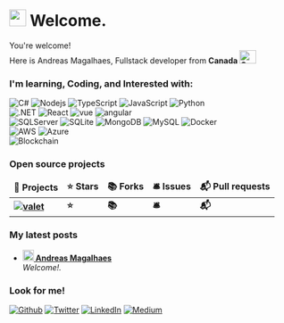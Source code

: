 <h1><img src="https://slackmojis.com/emojis/1161-react/download" width="30"/> Welcome. </h1>


<p> 
  You're welcome! </br> 
  Here is Andreas Magalhaes, Fullstack developer from <i class="fa-brands fa-canadian-maple-leaf"></i> 
  <b> Canada <img alt="Canada" src="https://slackmojis.com/emojis/55609-canada_ecoin/download" style="width: 30px; height: 24px;" width="200" height="44"/>    </b></p>
<h3>I'm learning, Coding, and Interested with:</h3>
<p>
 
  
  <img alt="C#" src="https://img.shields.io/badge/C%23-239120?style=flat-square&logo=c-sharp&logoColor=white" /> 
  <img alt="Nodejs" src="https://img.shields.io/badge/-Nodejs-43853d?style=flat-square&logo=Node.js&logoColor=white" />
  <img alt="TypeScript" src="https://img.shields.io/badge/-TypeScript-007ACC?style=flat-square&logo=typescript&logoColor=white" />
  <img alt="JavaScript" src="https://img.shields.io/badge/JavaScript-F7DF1E?style=flat-square&logo=javascript&logoColor=black" />
  <img alt="Python" src="https://img.shields.io/badge/Python-3776AB?style=flat-square&logo=python&logoColor=white" />     
  <br/>
  <img alt=".NET" src="https://img.shields.io/badge/.NET-5C2D91?style=flat-square&logo=.net&logoColor=white" />
  <img alt="React" src="https://img.shields.io/badge/-React-45b8d8?style=flat-square&logo=react&logoColor=white" /> 
  <img alt="vue" src="https://img.shields.io/badge/Vue.js-35495E?style=flat-square&logo=vue.js&logoColor=4FC08D" />
  <img alt="angular" src="https://img.shields.io/badge/-Angular-DD0031?style=flat-square&logo=angular&logoColor=white" />
  <br/>
  <img alt="SQLServer" src="https://img.shields.io/badge/Microsoft%20SQL%20Server-CC2927?style=flat-square&logo=microsoft%20sql%20server&logoColor=white" />  
  <img alt="SQLite" src="https://img.shields.io/badge/sqlite-%2307405e.svg?style=flat-square&logo=sqlite&logoColor=white" />
  <img alt="MongoDB" src="https://img.shields.io/badge/-MongoDB-13aa52?style=flat-square&logo=mongodb&logoColor=white" />
  <img alt="MySQL" src="https://img.shields.io/badge/MySQL-00000F?style=flat-square&logo=mysql&logoColor=white" />  
  <img alt="Docker" src="https://img.shields.io/badge/-Docker-46a2f1?style=flat-square&logo=docker&logoColor=white" />
  <br/>
  <img alt="AWS" src="https://img.shields.io/badge/Amazon_AWS-232F3E?style=flat-square&logo=amazon-aws&logoColor=white" />     
  <img alt="Azure" src="https://img.shields.io/badge/azure-devops" /> 
  <br/>
 <img alt="Blockchain" src="https://img.shields.io/badge/Blockchain.com-121D33?style=flat-square&logo=c-sharp&logoColor=white" /> 
</p>
<h3>Open source projects</h3>
<table>
  <thead align="center">
    <tr border: none;>
      <td><b>🎁 Projects</b></td>
      <td><b>⭐ Stars</b></td>
      <td><b>📚 Forks</b></td>
      <td><b>🛎 Issues</b></td>
      <td><b>📬 Pull requests</b></td>
    </tr>
  </thead>
  <tbody>
    <tr>
      <td><b><a href="https://github.com/andreascaue/valet" target="_blank"><img alt="valet" src="https://img.shields.io/badge/valet-project-blue.svg?&style=for-the-badge&logo=medium&logoColor=white" /></a>  </b></td>
      <td><b>⭐ </b></td>
      <td><b>📚 </b></td>
      <td><b>🛎 </b></td>
      <td><b>📬 </b></td>
    </tr>	      
  </tbody>
</table>
<h3>My latest posts</h3>
<ul>
  <li>    
    <a href="http://andreascauecm.com">
      <b>
        <img src="https://emojipedia-us.s3.dualstack.us-west-1.amazonaws.com/thumbs/240/apple/237/fire_1f525.png" width="20" alt="new" /> 
          Andreas Magalhaes
      </b>
    </a><br/>
    <i>Welcome!.</i>
  </li> 
</ul>
<h3>Look for me!</h3>
<p>
  <a href="https://github.com/andreascaue" target="_blank"><img alt="Github" src="https://img.shields.io/badge/GitHub-%2312100E.svg?&style=for-the-badge&logo=Github&logoColor=white" /></a> 
  <a href="https://twitter.com/andreascaue" target="_blank"><img alt="Twitter" src="https://img.shields.io/badge/twitter-%231DA1F2.svg?&style=for-the-badge&logo=twitter&logoColor=white" /></a> 
  <a href="https://www.linkedin.com/in/andreascaue/" target="_blank"><img alt="LinkedIn" src="https://img.shields.io/badge/linkedin-%230077B5.svg?&style=for-the-badge&logo=linkedin&logoColor=white" /></a> 
  <a href="https://andreascaue.medium.com/" target="_blank"><img alt="Medium" src="https://img.shields.io/badge/medium-%2312100E.svg?&style=for-the-badge&logo=medium&logoColor=white" /></a>
</p>
